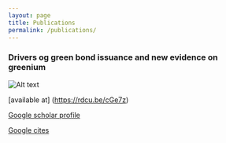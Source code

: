 ```yaml
---
layout: page
title: Publications
permalink: /publications/
--- 
```



### Drivers og green bond issuance and new evidence on greenium

![Alt text](https://github.com/petaleks/petreskialeksandar.github.io/blob/6a88e4ad169b3fc48188d2d02f0dd1c4b4edec36/pictures/snapshot_published_premium.jpg?raw=true)
  
[available at] (https://rdcu.be/cGe7z)
 

[Google scholar profile](https://scholar.google.com/citations?user=y9xrJXUAAAAJ&hl=en)

[Google cites](https://sites.google.com/view/aleksandar-petreski/home)
